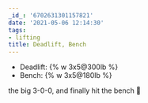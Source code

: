 ```yaml
---
_id_: '6702631301157821'
date: '2021-05-06 12:14:30'
tags:
- lifting
title: Deadlift, Bench
---
```


- Deadlift: {% w 3x5@300lb %}
- Bench: {% w 3x5@180lb %}

the big 3-0-0, and finally hit the bench 💪
